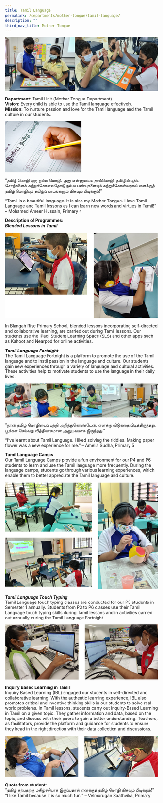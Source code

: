 ```yaml
---
title: Tamil Language
permalink: /departments/mother-tongue/tamil-language/
description: ""
third_nav_title: Mother Tongue
---
```

<img src="/images/BannerT.jpg">
<p><strong>Department:&nbsp;</strong>Tamil Unit (Mother Tongue Department)<br><strong>Vision:&nbsp;</strong>Every child is able to use the Tamil language effectively.<br><strong>Mission:&nbsp;</strong>To nurture passion and love for the Tamil language and the Tamil culture in our students.</p>
<img src="/images/tamillanguage.jpg" 
     style="width:50%">
<p>&ldquo;தமிழ் மொழி ஒரு நல்ல மொழி. அது என்னுடைய தாய்மொழி. தமிழில் புதிய சொற்களைக் கற்றுக்கொள்வதோடு நல்ல பண்புகளையும் கற்றுக்கொள்வதால் எனக்குத் தமிழ் மொழியும் தமிழ்ப் பாடங்களும் மிகவும் பிடிக்கும்!&rdquo;</p>
<p>&ldquo;Tamil is a beautiful language. It is also my Mother Tongue. I love Tamil Language and Tamil lessons as I can learn new words and virtues in Tamil!&rdquo; &ndash; Mohamed Ameer Hussain, Primary 4</p>
<p><strong>Description of Programmes:<br /></strong><strong><em>Blended Lessons in Tamil</em></strong></p>
<img src="/images/tamil1.png">
<p>In Blangah Rise Primary School, blended lessons incorporating self-directed and collaborative learning, are carried out during Tamil lessons. Our students use the iPad, Student Learning Space (SLS) and other apps such as Kahoot and Nearpod for online activities.</p>
<p><strong><em>Tamil Language Fortnight<br /></em></strong>The Tamil Language Fortnight is a platform to promote the use of the Tamil language and to instil passion in the language and culture. Our students gain new experiences through a variety of language and cultural activities. These activities help to motivate students to use the language in their daily lives.</p>
<img src="/images/Fortnight.jpg">
<p>&ldquo;நான் தமிழ் மொழியைப் பற்றி அறிந்துகொண்டேன். எனக்கு விடுகதை பிடித்திருந்தது. பூக்கள் செய்வது வித்தியாசமான அனுபவமாக இருந்தது.&rdquo;</p>
<p>&ldquo;I&rsquo;ve learnt about Tamil Language. I liked solving the riddles. Making paper flower was a new experience for me.&rdquo; &ndash; Amelia Sudha, Primary 5</p>
<p><strong>Tamil Language Camps<br /></strong>Our Tamil Language Camps provide a fun environment for our P4 and P6 students to learn and use the Tamil language more frequently. During the language camps, students go through various learning experiences, which enable them to better appreciate the Tamil language and culture.</p>
<img src="/images/tamil2.png">
<p><strong><em>Tamil Language Touch Typing<br /></em></strong>Tamil Language touch typing classes are conducted for our P3 students in Semester 1 annually. Students from P3 to P6 classes use their Tamil Language touch typing skills during Tamil lessons and in activities carried out annually during the Tamil Language Fortnight.</p>
<img src="/images/tamil3.png">
<p><strong>Inquiry Based Learning in Tamil<br /></strong>Inquiry Based Learning (IBL) engaged our students in self-directed and collaborative learning. With the authentic learning experience, IBL also promotes critical and inventive thinking skills in our students to solve real-world problems. In Tamil lessons, students carry out Inquiry-Based Learning in Tamil on a given topic. They gather information and data, based on the topic, and discuss with their peers to gain a better understanding. Teachers, as facilitators, provide the platform and guidance for students to ensure they head in the right direction with their data collection and discussions.</p>
<img src="/images/tamil4.png">
<p><strong>Quote from student:</strong><br>&ldquo;தமிழ் கற்பதற்கு மகிழ்ச்சியாக இருப்பதால் எனக்குத் தமிழ் மொழி மிகவும் பிடிக்கும்!&rdquo;<br>&ldquo;I like Tamil because it is so much fun!&rdquo; &ndash; Velmurugan Saathvika, Primary</p>